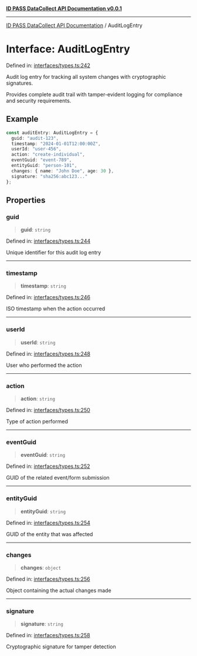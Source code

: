 [**ID PASS DataCollect API Documentation v0.0.1**](../README.md)

***

[ID PASS DataCollect API Documentation](../globals.md) / AuditLogEntry

# Interface: AuditLogEntry

Defined in: [interfaces/types.ts:242](https://github.com/idpass/idpass-data-collect/blob/main/packages/datacollect/src/interfaces/types.ts#L242)

Audit log entry for tracking all system changes with cryptographic signatures.

Provides complete audit trail with tamper-evident logging for compliance
and security requirements.

## Example

```typescript
const auditEntry: AuditLogEntry = {
  guid: "audit-123",
  timestamp: "2024-01-01T12:00:00Z",
  userId: "user-456",
  action: "create-individual",
  eventGuid: "event-789",
  entityGuid: "person-101",
  changes: { name: "John Doe", age: 30 },
  signature: "sha256:abc123..."
};
```

## Properties

### guid

> **guid**: `string`

Defined in: [interfaces/types.ts:244](https://github.com/idpass/idpass-data-collect/blob/main/packages/datacollect/src/interfaces/types.ts#L244)

Unique identifier for this audit log entry

***

### timestamp

> **timestamp**: `string`

Defined in: [interfaces/types.ts:246](https://github.com/idpass/idpass-data-collect/blob/main/packages/datacollect/src/interfaces/types.ts#L246)

ISO timestamp when the action occurred

***

### userId

> **userId**: `string`

Defined in: [interfaces/types.ts:248](https://github.com/idpass/idpass-data-collect/blob/main/packages/datacollect/src/interfaces/types.ts#L248)

User who performed the action

***

### action

> **action**: `string`

Defined in: [interfaces/types.ts:250](https://github.com/idpass/idpass-data-collect/blob/main/packages/datacollect/src/interfaces/types.ts#L250)

Type of action performed

***

### eventGuid

> **eventGuid**: `string`

Defined in: [interfaces/types.ts:252](https://github.com/idpass/idpass-data-collect/blob/main/packages/datacollect/src/interfaces/types.ts#L252)

GUID of the related event/form submission

***

### entityGuid

> **entityGuid**: `string`

Defined in: [interfaces/types.ts:254](https://github.com/idpass/idpass-data-collect/blob/main/packages/datacollect/src/interfaces/types.ts#L254)

GUID of the entity that was affected

***

### changes

> **changes**: `object`

Defined in: [interfaces/types.ts:256](https://github.com/idpass/idpass-data-collect/blob/main/packages/datacollect/src/interfaces/types.ts#L256)

Object containing the actual changes made

***

### signature

> **signature**: `string`

Defined in: [interfaces/types.ts:258](https://github.com/idpass/idpass-data-collect/blob/main/packages/datacollect/src/interfaces/types.ts#L258)

Cryptographic signature for tamper detection
